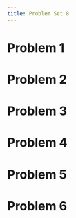 ```yaml
---
title: Problem Set 8
---
```


# Problem 1

# Problem 2

# Problem 3

# Problem 4

# Problem 5

# Problem 6